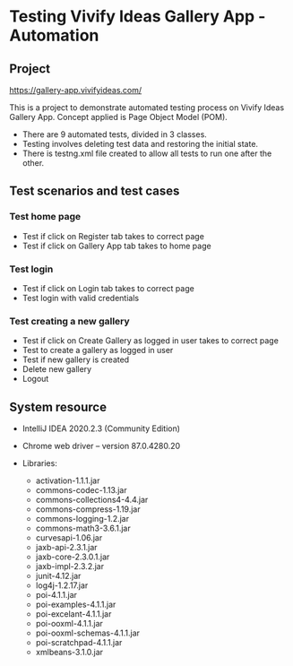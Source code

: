 # Testing Vivify Ideas Gallery App - Automation

## Project 

<https://gallery-app.vivifyideas.com/>

This is a project to demonstrate automated testing process on Vivify Ideas Gallery App. Concept applied is Page Object Model (POM).

- There are 9 automated tests, divided in 3 classes.
- Testing involves deleting test data and restoring the initial state.
- There is testng.xml file created to allow all tests to run one after the other.

## Test scenarios and test cases

### Test home page
-	Test if click on Register tab takes to correct page
-	Test if click on Gallery App tab takes to home page

### Test login
-	Test if click on Login tab takes to correct page
-	Test login with valid credentials

### Test creating a new gallery
-	Test if click on Create Gallery as logged in user takes to correct page
-	Test to create a gallery as logged in user
-	Test if new gallery is created
-	Delete new gallery
-	Logout

## System resource
-   IntelliJ IDEA 2020.2.3 (Community Edition) 

-   Chrome web driver – version 87.0.4280.20 

-   Libraries: 
    * activation-1.1.1.jar 
    * commons-codec-1.13.jar 
    * commons-collections4-4.4.jar 
    * commons-compress-1.19.jar 
    * commons-logging-1.2.jar 
    * commons-math3-3.6.1.jar 
    * curvesapi-1.06.jar 
    * jaxb-api-2.3.1.jar 
    * jaxb-core-2.3.0.1.jar 
    * jaxb-impl-2.3.2.jar 
    * junit-4.12.jar 
    * log4j-1.2.17.jar 
    * poi-4.1.1.jar 
    * poi-examples-4.1.1.jar 
    * poi-excelant-4.1.1.jar 
    * poi-ooxml-4.1.1.jar 
    * poi-ooxml-schemas-4.1.1.jar 
    * poi-scratchpad-4.1.1.jar 
    * xmlbeans-3.1.0.jar
